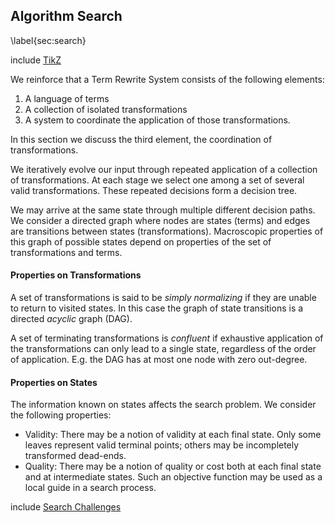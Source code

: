 Algorithm Search
----------------

\label{sec:search}

include [TikZ](tikz_search.md)

We reinforce that a Term Rewrite System consists of the following elements:

1.  A language of terms
2.  A collection of isolated transformations
3.  A system to coordinate the application of those transformations.

In this section we discuss the third element, the coordination of transformations.  

We iteratively evolve our input through repeated application of a collection of transformations.  At each stage we select one among a set of several valid transformations.  These repeated decisions form a decision tree.

We may arrive at the same state through multiple different decision paths.  We consider a directed graph where nodes are states (terms) and edges are transitions between states (transformations).  Macroscopic properties of this graph of possible states depend on properties of the set of transformations and terms.


#### Properties on Transformations

A set of transformations is said to be *simply normalizing* if they are unable to return to visited states.  In this case the graph of state transitions is a directed *acyclic* graph (DAG).

A set of terminating transformations is *confluent* if exhaustive application of the transformations can only lead to a single state, regardless of the order of application.  E.g. the DAG has at most one node with zero out-degree.


#### Properties on States 

The information known on states affects the search problem.  We consider the following properties:

*   Validity:  There may be a notion of validity at each final state.  Only some leaves represent valid terminal points; others may be incompletely transformed dead-ends.
*   Quality:  There may be a notion of quality or cost both at each final state and at intermediate states.  Such an objective function may be used as a local guide in a search process.

include [Search Challenges](search-challenges.md)
